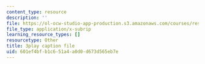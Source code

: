 ```yaml
---
content_type: resource
description: ''
file: https://ol-ocw-studio-app-production.s3.amazonaws.com/courses/res-18-009-learn-differential-equations-up-close-with-gilbert-strang-and-cleve-moler-fall-2015/601ef4bfb1c651a4a0d0d673d565eb7e_ghjOS7Q82s0.vtt
file_type: application/x-subrip
learning_resource_types: []
resourcetype: Other
title: 3play caption file
uid: 601ef4bf-b1c6-51a4-a0d0-d673d565eb7e
---
```

